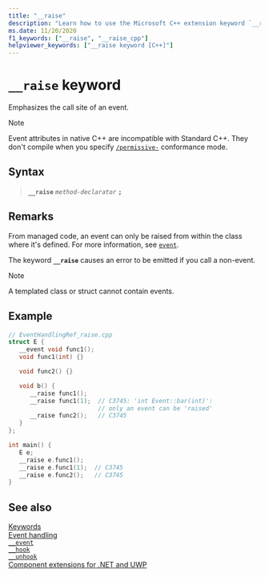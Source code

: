 ```yaml
---
title: "__raise"
description: "Learn how to use the Microsoft C++ extension keyword `__raise` for native event handling."
ms.date: 11/20/2020
f1_keywords: ["__raise", "__raise_cpp"]
helpviewer_keywords: ["__raise keyword [C++]"]
---
```

# `__raise` keyword

Emphasizes the call site of an event.

> [!NOTE]
> Event attributes in native C++ are incompatible with Standard C++. They don't compile when you specify [`/permissive-`](../build/reference/permissive-standards-conformance.md) conformance mode.

## Syntax

> **`__raise`** *`method-declarator`* **`;`**

## Remarks

From managed code, an event can only be raised from within the class where it's defined. For more information, see [`event`](../extensions/event-cpp-component-extensions.md).

The keyword **`__raise`** causes an error to be emitted if you call a non-event.

> [!NOTE]
> A templated class or struct cannot contain events.

## Example

```cpp
// EventHandlingRef_raise.cpp
struct E {
   __event void func1();
   void func1(int) {}

   void func2() {}

   void b() {
      __raise func1();
      __raise func1(1);  // C3745: 'int Event::bar(int)':
                         // only an event can be 'raised'
      __raise func2();   // C3745
   }
};

int main() {
   E e;
   __raise e.func1();
   __raise e.func1(1);  // C3745
   __raise e.func2();   // C3745
}
```

## See also

[Keywords](../cpp/keywords-cpp.md)\
[Event handling](../cpp/event-handling.md)\
[`__event`](../cpp/event.md)\
[`__hook`](../cpp/hook.md)\
[`__unhook`](../cpp/unhook.md)\
[Component extensions for .NET and UWP](../extensions/component-extensions-for-runtime-platforms.md)
